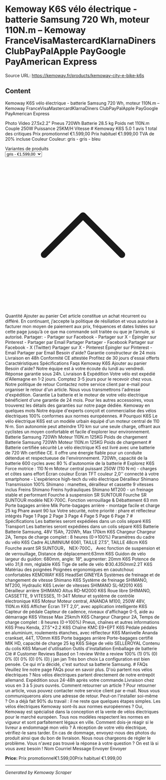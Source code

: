 # Kemoway K6S vélo électrique - batterie Samsung 720 Wh, moteur 110N.m – Kemoway FranceVisaMastercardKlarnaDiners ClubPayPalApple PayGoogle PayAmerican Express

Source URL: https://kemoway.fr/products/kemoway-city-e-bike-k6s

## Content

Kemoway K6S vélo électrique - batterie Samsung 720 Wh, moteur 110N.m – Kemoway FranceVisaMastercardKlarnaDiners ClubPayPalApple PayGoogle PayAmerican Express

Photo Video 27.5x2.2" Pneus 720Wh Batterie 28.5 kg Poids net 110N.m Couple 250W Puissance 25KM/H Vitesse # Kemoway K6S 5.0 1 avis 1 total des critiques Prix promotionnel €1.599,00 Prix habituel €1.999,00 TVA de 20% incluse Couleur Couleur: gris - gris - bleu <div class="product-form__input"> <label class="form__label flex gap-2" for="Variants-template--24789339832688__main-product-14656552763760">Variantes de produits</label> <div class="field"> <select name="id" id="Variants-template--24789339832688__main-product-14656552763760" class="select" form="ProductForm-template--24789339832688__main-product-14656552763760"><option selected value="51766757359984" > gris - €1.599,00 </option><option value="51766757523824" > bleu - €1.599,00 </option></select><svg class="icon icon-chevron-up icon-sm absolute" viewBox="0 0 24 24" stroke="currentColor" fill="none" xmlns="http://www.w3.org/2000/svg"> <path stroke-linecap="round" stroke-linejoin="round" d="M6 15L12 9L18 15"></path> </svg></div> </div> Quantité Ajouter au panier Cet article constitue un achat récurrent ou différé. En continuant, j’accepte la politique de résiliation et vous autorise à facturer mon moyen de paiement aux prix, fréquences et dates listées sur cette page jusqu’à ce que ma commande soit traitée ou que je l’annule, si autorisé. Partager: - Partager sur Facebook - Partager sur X - Épingler sur Pinterest - Partager par Email Partager Partager - Facebook Partager sur Facebook - X (Twitter) Partager sur X - Pinterest Épingler sur Pinterest - Email Partager par Email Besoin d'aide? Garantie constructeur de 24 mois Livraison en 48h Conformité CE attestée Profitez de 30 jours d'essai offerts Caractéristiques Spécifications Faqs Kemoway K6S Ajouter au panier Besoin d'aide? Notre équipe est à votre écoute du lundi au vendredi. Réponse garantie sous 24h. Livraison & Expédition Votre vélo est expédié d'Allemagne en 1-2 jours. Comptez 3-5 jours pour le recevoir chez vous. Notre politique de retour Contactez notre service client par e-mail pour organiser le retour d'un article. Nous vous transmettrons l'adresse d'expédition. Garantie La batterie et le moteur de votre vélo électrique bénéficient d'une garantie de 24 mois. Pour les autres accessoires, vous trouverez les détails des garanties sur notre page dédiée. Kemoway en quelques mots Notre équipe d'experts conçoit et commercialise des vélos électriques 100% conformes aux normes européennes. # Pourquoi K6S Le vélo électrique K6S est un modèle urbain équipé d'un moteur central de 110 N·m. Son autonomie peut atteindre 170 km sur une seule charge, offrant aux cyclistes un moyen confortable et facile d'explorer leur environnement. Batterie Samsung 720Wh Moteur 110N.m 125KG Poids de chargement Batterie Samsung 720Wh Moteur 110N.m 125KG Poids de chargement # Batterie certifiée sécurité Le vélo électrique K5 est livré avec une batterie de 720 Wh certifiée CE. Il offre une énergie fiable pour un conduite détendue et respectueuse de l'environnement. 720Wh, capacité de la batterie 600 cycles avec 80 % d'autonomie de la batterie # Explorez K6S Force motrice : 110 N·m Moteur central puissant 250W (110 N·m) - charges et côtes sans effort Écran couleur Écran TFT couleur 2,0'' connecté à votre smartphone - L'expérience high-tech du vélo électrique Dérailleur Shimano Transmission 100% Shimano : manettes, dérailleur et cassette 9 vitesses inclus Freins Shimano Freins hydrauliques Shimano MT200 - un freinage stable et performant Fourche à suspension SR SUNTOUR Fourche SR SUNTOUR modèle NEX-700C. Fonction verrouillage & Débattement 63 mm Porte bagages arrière Mik Porte-bagages arrière - montage facile et charge 25 kg Phare avant 90 lux Votre sécurité, notre priorité : phare et réflecteur intégrés Page 1 Page 2 Page 3 Page 4 Page 5 Page 6 Page 7 # Spécifications Les batteries seront expédiées dans un colis séparé K6S Transport Les batteries seront expédiées dans un colis séparé K6S Batterie Batterie Samsung, 48V 15Ah, 720Wh, Max 170km K6S Chargeur Chargeur 2A, Temps de charge complet : 8 heures (0→100%) Paramètres du cadre du vélo K6S Cadre ALUMINIUM 6061, TAILLE 27.5", TAILLE 48cm K6S Fourche avant SR SUNTOUR， NEX-700C， Avec fonction de suspension et de verrouillage, Distance de déplacement:63mm K6S Guidon de vélo largeur du guidon: 680mm, angle: 18°, augmenter: 20mm K6S Potence de vélo 31,8 mm, réglable K6S Tige de selle de vélo Ф30.4*350mm*2.2T K6S Matériau des poignées Poignées ergonomiques en caoutchouc confortables KEMOWAY K6S HeadSet GINEYEA Systèmes de freinage et de changement de vitesse Shimano K6S Système de freinage SHIMANO, MT200, Hydraulic K6S Levier de vitesses SHIMANO SL-M2010 K6S Dérailleur arrière SHIMANO Altus RD-M2000 K6S Roue libre SHIMANO, CASSETTE, 9 VITESSES, 11-34T Moteur et système de contrôle électronique K6S Moteur Moteur central, ANANDA M100, 250W 48V, 110N.m K6S Afficher Écran TFT 2,0", avec application intelligente K6S Capteur de pédale Capteur de cadence, niveaux d'affichage 0-5, aide au démarrage K6S Vitesse Max 25km/h K6S Chargeur Chargeur 2A, Temps de charge complet : 8 heures (0→100%) Pneus, chaînes et autres informations K6S Pneu Kenda, 27.5"*2.2 K6S Chaîne KMC E9+EPT K6S Pédale pédales en aluminium, roulements étanches, avec réflecteur K6S Manivelle Ananda crankset, 44T, 170mm K6S Porte bagages arrière Porte-bagages certifié MIK HD, capacité de charge 25 kg K6S Siège de vélo SELLEROYAL Contenu du colis K6S Manuel d'utilisation Outils d'installation Emballage de batterie Clé <link href="//kemoway.fr/cdn/shop/t/3/assets/product-reviews.css?v=171459682357482648691733928128" rel="stylesheet" type="text/css" media="all" /> # Customer Reviews Based on 1 review Write a review 100% (1) 0% (0) 0% (0) 0% (0) 0% (0) j jan jan Très bon choix La configuration est bien pensée. Ce qui m'a décidé, c'est surtout sa batterie Samsung. # FAQs Veuillez lire notre page FAQs pour en savoir plus. D'où partent nos vélos électriques ? Nos vélos électriques partent directement de notre entrepôt allemand. Expédition sous 24-48h après votre commande.Livraison chez vous en 3 à 5 jours ouvrés. Comment retourner un article ? Pour retourner un article, vous pouvez contacter notre service client par e-mail. Nous vous communiquerons alors une adresse de retour. Peut-on l'installer soi-même ? On a déjà fait 90% du travail : il ne reste que quelques étapes simples. Les vélos électriques Kemoway sont-ils aux normes européennes ? Oui, Kemoway est spécialisé dans la conception et la vente de vélos électriques pour le marché européen. Tous nos modèles respectent les normes en vigueur et sont parfaitement légaux en ville. Comment dois-je réagir si le livreur a endommagé mon vélo ? À réception de votre vélo électrique, vérifiez-le sans tarder. En cas de dommage, envoyez-nous des photos du produit ainsi que du bon de livraison. Nous nous chargeons de régler le problème. Vous n'avez pas trouvé la réponse à votre question ? On est là si vous avez besoin ! Nom Courriel Message Envoyer Envoyer

**Price:** Prix promotionnel€1.599,00Prix habituel €1.999,00

---
*Generated by Kemoway Scraper*
